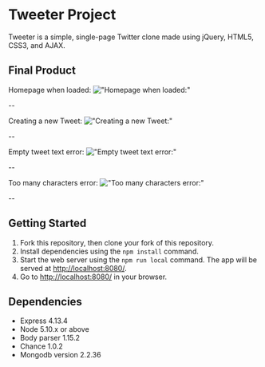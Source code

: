 # Tweeter Project

Tweeter is a simple, single-page Twitter clone made using jQuery, HTML5, CSS3, and AJAX.

## Final Product

Homepage when loaded:
!["Homepage when loaded:"]()

 --
<br/>

Creating a new Tweet:
!["Creating a new Tweet:"]()

--
<br/>

Empty tweet text error:
!["Empty tweet text error:"]()

--
<br/>

Too many characters error:
!["Too many characters error:"]()

--
<br/>

## Getting Started

1. Fork this repository, then clone your fork of this repository.
2. Install dependencies using the `npm install` command.
3. Start the web server using the `npm run local` command. The app will be served at <http://localhost:8080/>.
4. Go to <http://localhost:8080/> in your browser.

## Dependencies

- Express 4.13.4
- Node 5.10.x or above
- Body parser 1.15.2
- Chance  1.0.2
- Mongodb version 2.2.36
